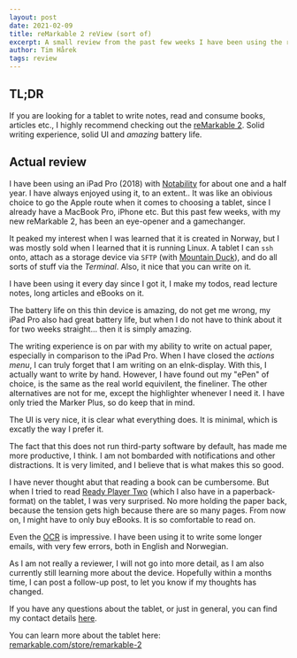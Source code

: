 ```yaml
---
layout: post
date: 2021-02-09 
title: reMarkable 2 reView (sort of)
excerpt: A small review from the past few weeks I have been using the reMarkable 2.
author: Tim Hårek
tags: review 
---
```


## TL;DR
If you are looking for a tablet to write notes, read and consume books, articles etc., I highly recommend checking out the [reMarkable 2](https://remarkable.com/store/remarkable-2). Solid writing experience, solid UI and *amazing* battery life.

## Actual review
I have been using an iPad Pro (2018) with [Notability](https://www.gingerlabs.com/) for about one and a half year. I have always enjoyed using it, to an extent.. It was like an obivious choice to go the Apple route when it comes to choosing a tablet, since I already have a MacBook Pro, iPhone etc. But this past few weeks, with my new reMarkable 2, has been an eye-opener and a gamechanger.

It peaked my interest when I was learned that it is created in Norway, but I was mostly sold when I learned that it is running Linux. A tablet I can `ssh` onto, attach as a storage device via `SFTP` (with [Mountain Duck](https://mountainduck.io/)), and do all sorts of stuff via the *Terminal*. Also, it nice that you can write on it.

I have been using it every day since I got it, I make my todos, read lecture notes, long articles and eBooks on it.

The battery life on this thin device is amazing, do not get me wrong, my iPad Pro also had great battery life, but when I do not have to think about it for two weeks straight... then it is simply amazing.

The writing experience is on par with my ability to write on actual paper, especially in comparison to the iPad Pro. When I have closed the *actions menu*, I can truly forget that I am writing on an eInk-display. With this, I actually want to write by hand. However, I have found out my "ePen" of choice, is the same as the real world equivilent, the fineliner. The other alternatives are not for me, except the highlighter whenever I need it. I have only tried the Marker Plus, so do keep
that in mind.

The UI is very nice, it is clear what everything does. It is minimal, which is excatly the way I prefer it.

The fact that this does not run third-party software by default, has made me more productive, I think. I am not bombarded with notifications and other distractions. It is very limited, and I believe that is what makes this so good.

I have never thought abut that reading a book can be cumbersome. But when I tried to read [Ready Player Two](https://en.wikipedia.org/wiki/Ready_Player_Two) (which I also have in a paperback-format) on the tablet, I was very surprised. No more holding the paper back, because the tension gets high because there are so many pages. From now on, I might have to only buy eBooks. It is so comfortable to read on.

Even the [OCR](https://en.wikipedia.org/wiki/Optical_character_recognition) is impressive. I have been using it to write some longer emails, with very few errors, both in English and Norwegian.

As I am not really a reviewer, I will not go into more detail, as I am also currently still learning more about the device. Hopefully within a months time, I can post a follow-up post, to let you know if my thoughts has changed.

If you have any questions about the tablet, or just in general, you can find my contact details [here](/contact).

You can learn more about the tablet here: [remarkable.com/store/remarkable-2](https://remarkable.com/store/remarkable-2)
